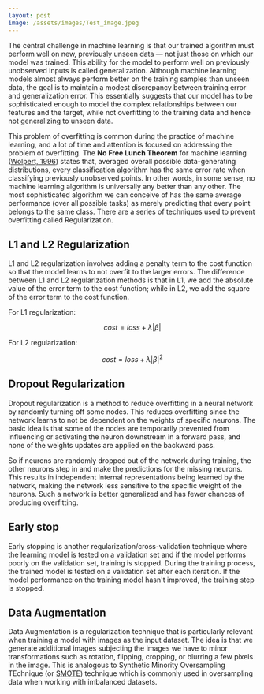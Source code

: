 ```yaml
---
layout: post
image: /assets/images/Test_image.jpeg
---
```


The central challenge in machine learning is that our trained algorithm must perform well on new, previously unseen data — not just those on which our model was trained. This ability for the model to perform well on previously unobserved inputs is called generalization. Although machine learning models almost always perform better on the training samples than unseen data, the goal is to maintain a modest discrepancy between training error and generalization error. This essentially suggests that our model has to be sophisticated enough to model the complex relationships between our features and the target, while not overfitting to the training data and hence not generalizing to unseen data.

This problem of overfitting is common during the practice of machine learning, and a lot of time and attention is focused on addressing the problem of overfitting. The **No Free Lunch Theorem** for machine learning ([Wolpert, 1996][Wolpert-1996]) states that, averaged overall possible data-generating distributions, every classification algorithm has the same error rate when classifying previously unobserved points. In other words, in some sense, no machine learning algorithm is universally any better than any other. The most sophisticated algorithm we can conceive of has the same average performance (over all possible tasks) as merely predicting that every point belongs to the same class. There are a series of techniques used to prevent overfitting called Regularization.

## L1 and L2 Regularization

L1 and L2 regularization involves adding a penalty term to the cost function so that the model learns to not overfit to the larger errors. The difference between L1 and L2 regularization methods is that in L1, we add the absolute value of the error term to the cost function; while in L2, we add the square of the error term to the cost function.

For L1 regularization:

```math
cost = loss + \lambda |\beta|
```

For L2 regularization:

```math
cost = loss + \lambda |\beta|^2
```


## Dropout Regularization

Dropout regularization is a method to reduce overfitting in a neural network by randomly turning off some nodes. This reduces overfitting since the network learns to not be dependent on the weights of specific neurons. The basic idea is that some of the nodes are temporarily prevented from influencing or activating the neuron downstream in a forward pass, and none of the weights updates are applied on the backward pass.

So if neurons are randomly dropped out of the network during training, the other neurons step in and make the predictions for the missing neurons. This results in independent internal representations being learned by the network, making the network less sensitive to the specific weight of the neurons. Such a network is better generalized and has fewer chances of producing overfitting.


## Early stop

Early stopping is another regularization/cross-validation technique where the learning model is tested on a validation set and if the model performs poorly on the validation set, training is stopped. During the training process, the trained model is tested on a validation set after each iteration. If the model performance on the training model hasn't improved, the training step is stopped.


## Data Augmentation

Data Augmentation is a regularization technique that is particularly relevant when training a model with images as the input dataset. The idea is that we generate additional images subjecting the images we have to minor transformations such as rotation, flipping, cropping, or blurring a few pixels in the image. This is analogous to Synthetic Minority Oversampling TEchnique (or [SMOTE][SMOTE]) technique which is commonly used in oversampling data when working with imbalanced datasets.  


[Wolpert-1996]: https://direct.mit.edu/neco/article-abstract/8/7/1341/6016/The-Lack-of-A-Priori-Distinctions-Between-Learning
[SMOTE]: https://arxiv.org/abs/1106.1813
